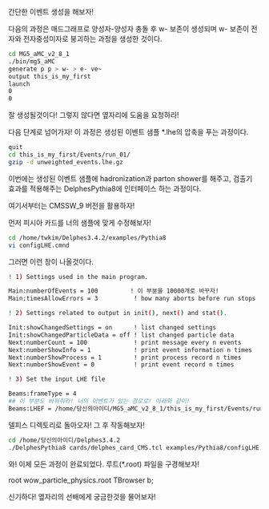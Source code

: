 간단한 이벤트 생성을 해보자!

다음의 과정은 매드그래프로 양성자-양성자 충돌 후 w- 보존이 생성되며 w- 보존이 전자와 전자중성미자로 붕괴하는 과정을 생성한 것이다.

```bash
cd MG5_aMC_v2_8_1
./bin/mg5_aMC
generate p p > w- > e- ve~
output this_is_my_first
launch
0
0
```

잘 생성될것이다! 그렇지 않다면 옆자리에 도움을 요청하라!

다음 단계로 넘어가자! 이 과정은 생성된 이벤트 샘플 *.lhe의 압축을 푸는 과정이다.

```bash
quit
cd this_is_my_first/Events/run_01/
gzip -d unweighted_events.lhe.gz
```

이번에는 생성된 이벤트 샘플에 hadronization과 parton shower를 해주고, 검출기 효과를 적용해주는 DelphesPythia8에 인터페이스 하는 과정이다.

여기서부터는 CMSSW_9 버전을 활용하자!

먼저 피시아 카드를 너의 샘플에 맞게 수정해보자!
```bash
cd /home/twkim/Delphes3.4.2/examples/Pythia8
vi configLHE.cmnd
```

그러면 이런 창이 나올것이다.

```bash
! 1) Settings used in the main program.

Main:numberOfEvents = 100         ! 이 부분을 10000개로 바꾸자!
Main:timesAllowErrors = 3          ! how many aborts before run stops

! 2) Settings related to output in init(), next() and stat().

Init:showChangedSettings = on      ! list changed settings
Init:showChangedParticleData = off ! list changed particle data
Next:numberCount = 100             ! print message every n events
Next:numberShowInfo = 1            ! print event information n times
Next:numberShowProcess = 1         ! print process record n times
Next:numberShowEvent = 0           ! print event record n times

! 3) Set the input LHE file

Beams:frameType = 4
## 이 부분도 바꿔줘라! 너의 이벤트가 있는 경로로! 아래와 같이!
Beams:LHEF = /home/당신의아이디/MG5_aMC_v2_8_1/this_is_my_first/Events/run_01/unweighted_events.lhe
```

델피스 디렉토리로 돌아오자! 그 후 작동해보자!

```bash
cd /home/당신의아이디/Delphes3.4.2
./DelphesPythia8 cards/delphes_card_CMS.tcl examples/Pythia8/configLHE.cmnd wow_particle_physics.root
```

와! 이제 모든 과정이 완료되었다. 루트(*.root) 파일을 구경해보자!

root wow_particle_physics.root
TBrowser b;

신기하다! 옆자리의 선배에게 궁금한것을 물어보자!
